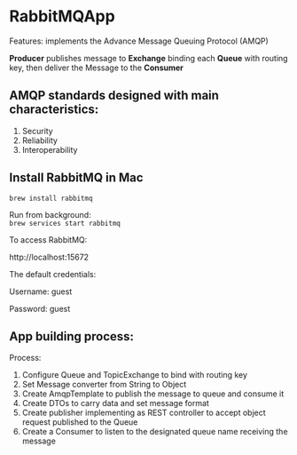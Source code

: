 # RabbitMQApp

Features: implements the Advance Message Queuing Protocol (AMQP)

<b>Producer</b> publishes message to <b>Exchange</b> binding each <b>Queue</b> with routing key, then deliver the Message to the <b>Consumer</b>

## AMQP standards designed with main characteristics:
1. Security
2. Reliability 
3. Interoperability

## Install RabbitMQ in Mac
```brew install rabbitmq```

Run from background:<br>
```brew services start rabbitmq```

To access RabbitMQ:<br>

http://localhost:15672

The default credentials:<br>

Username: guest

Password: guest

## App building process:
Process:
1. Configure Queue and TopicExchange to bind with routing key
2. Set Message converter from String to Object
3. Create AmqpTemplate to publish the message to queue and consume it
4. Create DTOs to carry data and set message format
5. Create publisher implementing as REST controller to accept object request published to the Queue
6. Create a Consumer to listen to the designated queue name receiving the message
